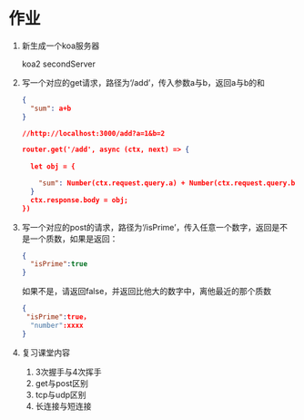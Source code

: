 # 作业

1. 新生成一个koa服务器

   koa2 secondServer

2. 写一个对应的get请求，路径为‘/add’，传入参数a与b，返回a与b的和

   ```json
   {
     "sum": a+b
   }
   ```

   ```json
   //http://localhost:3000/add?a=1&b=2
   
   router.get('/add', async (ctx, next) => {
     
     let obj = {
   
       "sum": Number(ctx.request.query.a) + Number(ctx.request.query.b)
     }
     ctx.response.body = obj;
   })
   ```

   

3. 写一个对应的post的请求，路径为‘/isPrime’，传入任意一个数字，返回是不是一个质数，如果是返回：

   ```json
   {
     "isPrime":true
   }
   ```

   如果不是，请返回false，并返回比他大的数字中，离他最近的那个质数

   ```json
   {
   	"isPrime":true，
     "number":xxxx
   }
   ```

4. 复习课堂内容

   1. 3次握手与4次挥手
   2. get与post区别
   3. tcp与udp区别
   4. 长连接与短连接


